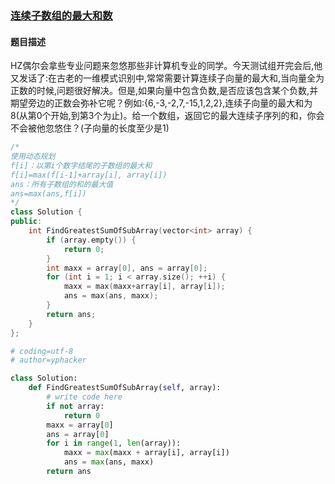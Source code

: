 ### [连续子数组的最大和数](https://www.nowcoder.com/practice/459bd355da1549fa8a49e350bf3df484?tpId=13&tqId=11183&tPage=2&rp=2&ru=%2Fta%2Fcoding-interviews&qru=%2Fta%2Fcoding-interviews%2Fquestion-ranking)
#### 题目描述
HZ偶尔会拿些专业问题来忽悠那些非计算机专业的同学。今天测试组开完会后,他又发话了:在古老的一维模式识别中,常常需要计算连续子向量的最大和,当向量全为正数的时候,问题很好解决。但是,如果向量中包含负数,是否应该包含某个负数,并期望旁边的正数会弥补它呢？例如:{6,-3,-2,7,-15,1,2,2},连续子向量的最大和为8(从第0个开始,到第3个为止)。给一个数组，返回它的最大连续子序列的和，你会不会被他忽悠住？(子向量的长度至少是1)
```c++
/*
使用动态规划
f[i]：以第i个数字结尾的子数组的最大和
f[i]=max(f[i-1]+array[i], array[i])
ans：所有子数组的和的最大值
ans=max(ans,f[i])
*/
class Solution {
public:
    int FindGreatestSumOfSubArray(vector<int> array) {
        if (array.empty()) {
            return 0;
        }
        int maxx = array[0], ans = array[0];
        for (int i = 1; i < array.size(); ++i) {
            maxx = max(maxx+array[i], array[i]);
            ans = max(ans, maxx);
        }
        return ans;
    }
};
```

```python
# coding=utf-8
# author=yphacker

class Solution:
    def FindGreatestSumOfSubArray(self, array):
        # write code here
        if not array:
            return 0
        maxx = array[0]
        ans = array[0]
        for i in range(1, len(array)):
            maxx = max(maxx + array[i], array[i])
            ans = max(ans, maxx)
        return ans
```